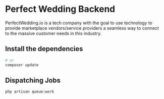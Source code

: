# Perfect Wedding Backend

PerfectWedding.io is a tech company with the goal to use technology to provide marketplace vendors/service providers a seamless way to connect to the massive customer needs in this industry.

## Install the dependencies

```bash
# or
composer update
```

## Dispatching Jobs

```bash
php artisan queue:work
```
